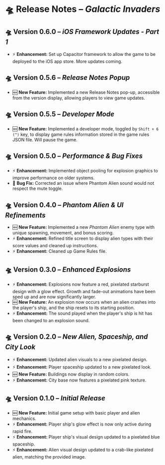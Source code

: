 # 🛸 Release Notes – *Galactic Invaders*

## 🛸 Version 0.6.0 – *iOS Framework Updates - Part 1*
- ⚡ **Enhancement:** Set up Capacitor framework to allow the game to be deployed to the iOS app store.  More updates coming.

## 🛸 Version 0.5.6 – *Release Notes Popup*
- 🆕 **New Feature:** Implemented a new Release Notes pop-up, accessible from the version display, allowing players to view game updates.

## 🛸 Version 0.5.5 – *Developer Mode*
- 🆕 **New Feature:** Implemented a developer mode, toggled by `Shift + 6 (^)` key, to display game rules information stored in the game rules JSON file.  Will pause the game.

## 🛸 Version 0.5.0 – *Performance & Bug Fixes*
- ⚡ **Enhancement:** Implemented object pooling for explosion graphics to improve performance on older systems.  
- 🐞 **Bug Fix:** Corrected an issue where Phantom Alien sound would not respect the mute toggle.

## 🛸 Version 0.4.0 – *Phantom Alien & UI Refinements*
- 🆕 **New Feature:** Implemented a new *Phantom Alien* enemy type with unique spawning, movement, and bonus scoring.  
- ⚡ **Enhancement:** Refined title screen to display alien types with their score values and cleaned up instructions.  
- ⚡ **Enhancement:** Cleaned up Game Rules file.

## 🛸 Version 0.3.0 – *Enhanced Explosions*
- ⚡ **Enhancement:** Explosions now feature a red, pixelated starburst design with a glow effect. Growth and fade-out animations have been sped up and are now significantly larger.  
- 🆕 **New Feature:** An explosion now occurs when an alien crashes into the player's ship, and the ship resets to its starting position.  
- ⚡ **Enhancement:** The sound played when the player's ship is hit has been changed to an explosion sound.

## 🛸 Version 0.2.0 – *New Alien, Spaceship, and City Look*
- ⚡ **Enhancement:** Updated alien visuals to a new pixelated design.  
- ⚡ **Enhancement:** Player spaceship updated to a new pixelated look.  
- 🆕 **New Feature:** Buildings now display in random colors.  
- ⚡ **Enhancement:** City base now features a pixelated pink texture.

## 🛸 Version 0.1.0 – *Initial Release*
- 🆕 **New Feature:** Initial game setup with basic player and alien mechanics.  
- ⚡ **Enhancement:** Player ship's glow effect is now only active during rapid fire.  
- ⚡ **Enhancement:** Player ship's visual design updated to a pixelated blue spaceship.  
- ⚡ **Enhancement:** Alien visual design updated to a crab-like pixelated alien, matching the provided image.
